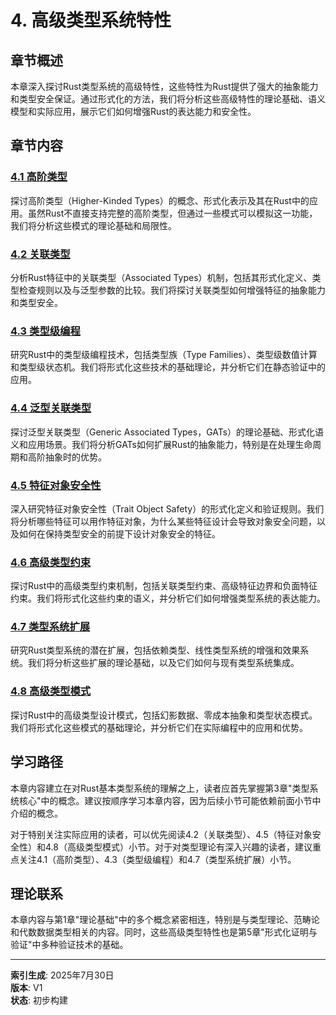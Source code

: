 # 4. 高级类型系统特性

## 章节概述

本章深入探讨Rust类型系统的高级特性，这些特性为Rust提供了强大的抽象能力和类型安全保证。通过形式化的方法，我们将分析这些高级特性的理论基础、语义模型和实际应用，展示它们如何增强Rust的表达能力和安全性。

## 章节内容

### [4.1 高阶类型](./01_higher_kinded_types.md)

探讨高阶类型（Higher-Kinded Types）的概念、形式化表示及其在Rust中的应用。虽然Rust不直接支持完整的高阶类型，但通过一些模式可以模拟这一功能，我们将分析这些模式的理论基础和局限性。

### [4.2 关联类型](./02_associated_types.md)

分析Rust特征中的关联类型（Associated Types）机制，包括其形式化定义、类型检查规则以及与泛型参数的比较。我们将探讨关联类型如何增强特征的抽象能力和类型安全。

### [4.3 类型级编程](./03_type_level_programming.md)

研究Rust中的类型级编程技术，包括类型族（Type Families）、类型级数值计算和类型级状态机。我们将形式化这些技术的基础理论，并分析它们在静态验证中的应用。

### [4.4 泛型关联类型](./04_generic_associated_types.md)

探讨泛型关联类型（Generic Associated Types，GATs）的理论基础、形式化语义和应用场景。我们将分析GATs如何扩展Rust的抽象能力，特别是在处理生命周期和高阶抽象时的优势。

### [4.5 特征对象安全性](./05_trait_object_safety.md)

深入研究特征对象安全性（Trait Object Safety）的形式化定义和验证规则。我们将分析哪些特征可以用作特征对象，为什么某些特征设计会导致对象安全问题，以及如何在保持类型安全的前提下设计对象安全的特征。

### [4.6 高级类型约束](./06_advanced_type_constraints.md)

探讨Rust中的高级类型约束机制，包括关联类型约束、高级特征边界和负面特征约束。我们将形式化这些约束的语义，并分析它们如何增强类型系统的表达能力。

### [4.7 类型系统扩展](./07_type_system_extensions.md)

研究Rust类型系统的潜在扩展，包括依赖类型、线性类型系统的增强和效果系统。我们将分析这些扩展的理论基础，以及它们如何与现有类型系统集成。

### [4.8 高级类型模式](./08_advanced_type_patterns.md)

探讨Rust中的高级类型设计模式，包括幻影数据、零成本抽象和类型状态模式。我们将形式化这些模式的基础理论，并分析它们在实际编程中的应用和优势。

## 学习路径

本章内容建立在对Rust基本类型系统的理解之上，读者应首先掌握第3章"类型系统核心"中的概念。建议按顺序学习本章内容，因为后续小节可能依赖前面小节中介绍的概念。

对于特别关注实际应用的读者，可以优先阅读4.2（关联类型）、4.5（特征对象安全性）和4.8（高级类型模式）小节。对于对类型理论有深入兴趣的读者，建议重点关注4.1（高阶类型）、4.3（类型级编程）和4.7（类型系统扩展）小节。

## 理论联系

本章内容与第1章"理论基础"中的多个概念紧密相连，特别是与类型理论、范畴论和代数数据类型相关的内容。同时，这些高级类型特性也是第5章"形式化证明与验证"中多种验证技术的基础。

---

**索引生成**: 2025年7月30日  
**版本**: V1  
**状态**: 初步构建
